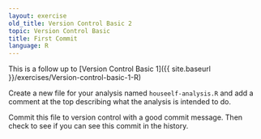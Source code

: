 ```yaml
---
layout: exercise
old_title: Version Control Basic 2
topic: Version Control Basic
title: First Commit
language: R
---
```


This is a follow up to
[Version Control Basic 1]({{ site.baseurl }}/exercises/Version-control-basic-1-R)

Create a new file for your analysis named `houseelf-analysis.R` and add a
comment at the top describing what the analysis is intended to do.

Commit this file to version control with a good commit message. Then check to
see if you can see this commit in the history.
